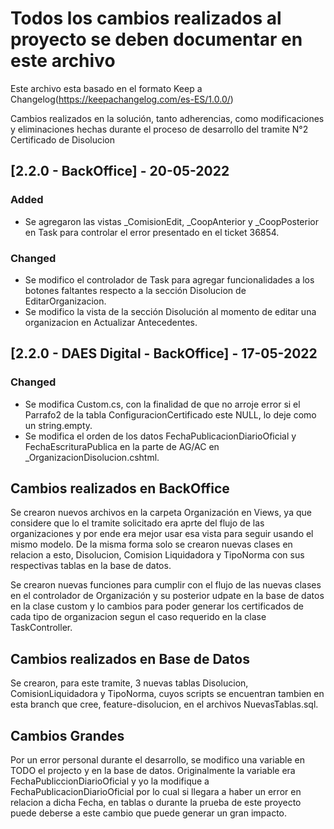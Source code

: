 # Todos los cambios realizados al proyecto se deben documentar en este archivo

Este archivo esta basado en el formato Keep a Changelog(https://keepachangelog.com/es-ES/1.0.0/)

Cambios realizados en la solución, tanto adherencias, como modificaciones y eliminaciones hechas durante el proceso de desarrollo del tramite N°2 Certificado de Disolucion

## [2.2.0 - BackOffice] - 20-05-2022

### Added

- Se agregaron las vistas \_ComisionEdit, \_CoopAnterior y \_CoopPosterior en Task para controlar el error presentado en el ticket 36854.

### Changed

- Se modifico el controlador de Task para agregar funcionalidades a los botones faltantes respecto a la sección Disolucion de EditarOrganizacion.
- Se modifico la vista de la sección Disolución al momento de editar una organizacion en Actualizar Antecedentes.

## [2.2.0 - DAES Digital - BackOffice] - 17-05-2022

### Changed

- Se modifica Custom.cs, con la finalidad de que no arroje error si el Parrafo2 de la tabla ConfiguracionCertificado este NULL, lo deje como un string.empty.
- Se modifica el orden de los datos FechaPublicacionDiarioOficial y FechaEscrituraPublica en la parte de AG/AC en \_OrganizacionDisolucion.cshtml.

## Cambios realizados en BackOffice

Se crearon nuevos archivos en la carpeta Organización en Views, ya que considere que lo el tramite solicitado era aprte del flujo de las organizaciones y por ende era mejor usar esa vista para seguir usando el mismo modelo.
De la misma forma solo se crearon nuevas clases en relacion a esto, Disolucion, Comision Liquidadora y TipoNorma con sus respectivas tablas en la base de datos.

Se crearon nuevas funciones para cumplir con el flujo de las nuevas clases en el controlador de Organización y su posterior udpate en la base de datos en la clase custom y lo cambios para poder generar los certificados de cada tipo de organizacion segun el caso requerido en la clase TaskController.

## Cambios realizados en Base de Datos

Se crearon, para este tramite, 3 nuevas tablas Disolucion, ComisionLiquidadora y TipoNorma, cuyos scripts se encuentran tambien en esta branch que cree, feature-disolucion, en el archivos NuevasTablas.sql.

## Cambios Grandes

Por un error personal durante el desarrollo, se modifico una variable en TODO el projecto y en la base de datos. Originalmente la variable era FechaPubliccionDiarioOficial y yo la modifique a FechaPublicacionDiarioOficial por lo cual si llegara a haber un error en relacion a dicha Fecha, en tablas o durante la prueba de este proyecto puede deberse a este cambio que puede generar un gran impacto.
